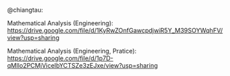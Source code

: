 @chiangtau:   

Mathematical Analysis (Engineering): https://drive.google.com/file/d/1KyRwZOnfGawcpdjwiR5Y_M39SOYWqhFV/view?usp=sharing   

Mathematical Analysis (Engineering, Pratice): https://drive.google.com/file/d/1p7D-qMllo2PCMjViceIbYCTSZe3zEJxe/view?usp=sharing
